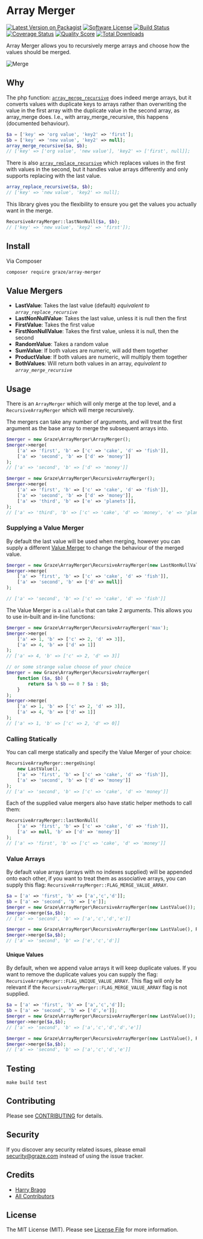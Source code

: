 # Array Merger

[![Latest Version on Packagist](https://img.shields.io/packagist/v/graze/array-merger.svg?style=flat-square)](https://packagist.org/packages/graze/array-merger)
[![Software License](https://img.shields.io/badge/license-MIT-brightgreen.svg?style=flat-square)](LICENSE.md)
[![Build Status](https://img.shields.io/travis/graze/array-merger/master.svg?style=flat-square)](https://travis-ci.org/graze/array-merger)
[![Coverage Status](https://img.shields.io/scrutinizer/coverage/g/graze/array-merger.svg?style=flat-square)](https://scrutinizer-ci.com/g/graze/array-merger/code-structure)
[![Quality Score](https://img.shields.io/scrutinizer/g/graze/array-merger.svg?style=flat-square)](https://scrutinizer-ci.com/g/graze/array-merger)
[![Total Downloads](https://img.shields.io/packagist/dt/graze/array-merger.svg?style=flat-square)](https://packagist.org/packages/graze/array-merger)

Array Merger allows you to recursively merge arrays and choose how the values should be merged.

![Merge](https://media.giphy.com/media/cnEXDpXvkZ7lm/giphy.gif)

## Why

The php function: [`array_merge_recursive`](http://php.net/manual/en/function.array-merge-recursive.php)
does indeed merge arrays, but it converts values with duplicate keys to arrays rather than overwriting the value in
the first array with the duplicate value in the second array, as array_merge does. I.e., with array_merge_recursive,
this happens (documented behaviour).

```php
$a = ['key' => 'org value', 'key2' => 'first'];
$b = ['key' => 'new value', 'key2' => null];
array_merge_recursive($a, $b);
// ['key' => ['org value', 'new value'], 'key2' => ['first', null]];
```

There is also [`array_replace_recursive`](http://php.net/manual/en/function.array-replace-recursive.php)
which replaces values in the first with values in the second, but it handles value arrays differently and only supports
replacing with the last value.

```php
array_replace_recursive($a, $b);
// ['key' => 'new value', 'key2' => null];
```

This library gives you the flexibility to ensure you get the values you actually want in the merge.

```php
RecursiveArrayMerger::lastNonNull($a, $b);
// ['key' => 'new value', 'key2' => 'first']);
```

## Install

Via Composer

```bash
composer require graze/array-merger
```

## Value Mergers

- **LastValue**: Takes the last value (default) _equivalent to `array_replace_recursive`_
- **LastNonNullValue**: Takes the last value, unless it is null then the first
- **FirstValue**: Takes the first value
- **FirstNonNullValue**: Takes the first value, unless it is null, then the second
- **RandomValue**: Takes a random value
- **SumValue**: If both values are numeric, will add them together
- **ProductValue**: If both values are numeric, will multiply them together
- **BothValues**: Will return both values in an array, _equivalent to `array_merge_recursive`_

## Usage

There is an `ArrayMerger` which will only merge at the top level, and a `RecursiveArrayMerger` which will merge
recursively.

The mergers can take any number of arguments, and will treat the first argument as the base array to merge the
subsequent arrays into.

```php
$merger = new Graze\ArrayMerger\ArrayMerger();
$merger->merge(
    ['a' => 'first', 'b' => ['c' => 'cake', 'd' => 'fish']],
    ['a' => 'second', 'b' => ['d' => 'money']]
);
// ['a' => 'second', 'b' => ['d' => 'money']]

$merger = new Graze\ArrayMerger\RecursiveArrayMerger();
$merger->merge(
    ['a' => 'first', 'b' => ['c' => 'cake', 'd' => 'fish']],
    ['a' => 'second', 'b' => ['d' => 'money']],
    ['a' => 'third', 'b' => ['e' => 'planets']],
);
// ['a' => 'third', 'b' => ['c' => 'cake', 'd' => 'money', 'e' => 'planets]]
```

### Supplying a Value Merger

By default the last value will be used when merging, however you can supply a different [Value Merger](#value-mergers)
to change the behaviour of the merged value.

```php
$merger = new Graze\ArrayMerger\RecursiveArrayMerger(new LastNonNullValue());
$merger->merge(
    ['a' => 'first', 'b' => ['c' => 'cake', 'd' => 'fish']],
    ['a' => 'second', 'b' => ['d' => null]]
);

// ['a' => 'second', 'b' => ['c' => 'cake', 'd' => 'fish']]
```

The Value Merger is a `callable` that can take 2 arguments. This allows you to use in-built and in-line functions:

```php
$merger = new Graze\ArrayMerger\RecursiveArrayMerger('max');
$merger->merge(
    ['a' => 1, 'b' => ['c' => 2, 'd' => 3]],
    ['a' => 4, 'b' => ['d' => 1]]
);
// ['a' => 4, 'b' => ['c' => 2, 'd' => 3]]

// or some strange value choose of your choice
$merger = new Graze\ArrayMerger\RecursiveArrayMerger(
    function ($a, $b) {
        return $a % $b == 0 ? $a : $b;
    }
);
$merger->merge(
    ['a' => 1, 'b' => ['c' => 2, 'd' => 3]],
    ['a' => 4, 'b' => ['d' => 1]]
);
// ['a' => 1, 'b' => ['c' => 2, 'd' => 0]]
```

### Calling Statically

You can call merge statically and specify the Value Merger of your choice:

```php
RecursiveArrayMerger::mergeUsing(
    new LastValue(),
    ['a' => 'first', 'b' => ['c' => 'cake', 'd' => 'fish']],
    ['a' => 'second', 'b' => ['d' => 'money']]
);
// ['a' => 'second', 'b' => ['c' => 'cake', 'd' => 'money']]
```

Each of the supplied value mergers also have static helper methods to call them:

```php
RecursiveArrayMerger::lastNonNull(
    ['a' => 'first', 'b' => ['c' => 'cake', 'd' => 'fish']],
    ['a' => null, 'b' => ['d' => 'money']]
);
// ['a' => 'first', 'b' => ['c' => 'cake', 'd' => 'money']]
```

### Value Arrays

By default value arrays (arrays with no indexes supplied) will be appended onto each other, if you want to treat them
as associative arrays, you can supply this flag: `RecursiveArrayMerger::FLAG_MERGE_VALUE_ARRAY`.

```php
$a = ['a' => 'first', 'b' => ['a','c','d']];
$b = ['a' => 'second', 'b' => ['e']];
$merger = new Graze\ArrayMerger\RecursiveArrayMerger(new LastValue());
$merger->merge($a,$b);
// ['a' => 'second', 'b' => ['a','c','d','e']]

$merger = new Graze\ArrayMerger\RecursiveArrayMerger(new LastValue(), RecursiveArrayMerger::FLAG_MERGE_VALUE_ARRAY);
$merger->merge($a,$b);
// ['a' => 'second', 'b' => ['e','c','d']]
```

#### Unique Values

By default, when we append value arrays it will keep duplicate values. If you want to remove the duplicate values you
can supply the flag: `RecursiveArrayMerger::FLAG_UNIQUE_VALUE_ARRAY`.
This flag will only be relevant if the `RecursiveArrayMerger::FLAG_MERGE_VALUE_ARRAY` flag is not supplied.

```php
$a = ['a' => 'first', 'b' => ['a','c','d']];
$b = ['a' => 'second', 'b' => ['d','e']];
$merger = new Graze\ArrayMerger\RecursiveArrayMerger(new LastValue());
$merger->merge($a,$b);
// ['a' => 'second', 'b' => ['a','c','d','d','e']]

$merger = new Graze\ArrayMerger\RecursiveArrayMerger(new LastValue(), RecursiveArrayMerger::FLAG_UNIQUE_VALUE_ARRAY);
$merger->merge($a,$b);
// ['a' => 'second', 'b' => ['a','c','d','e']]
```

## Testing

```shell
make build test
```

## Contributing

Please see [CONTRIBUTING](CONTRIBUTING.md) for details.

## Security

If you discover any security related issues, please email security@graze.com instead of using the issue tracker.

## Credits

- [Harry Bragg](https://github.com/h-bragg)
- [All Contributors](../../contributors)

## License

The MIT License (MIT). Please see [License File](LICENSE) for more information.

